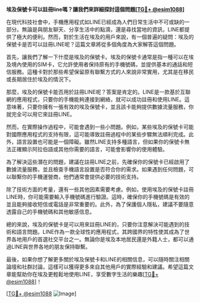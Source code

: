 **埃及保號卡可以註冊line嗎？讓我們來詳細探討這個問題[[TG💪+ @esim1088](https://t.me/s/esim1088)]**

在現代科技社會中，手機應用程式如LINE已經成為人們日常生活中不可或缺的一部分。無論是與朋友聊天、分享生活中的點滴，還是尋找當地的資訊，LINE都提供了極大的便利。然而，對於生活在埃及的用戶來說，有一個普遍的疑問：埃及的保號卡是否可以註冊LINE呢？這篇文章將從多個角度為大家解答這個問題。

首先，讓我們了解一下什麼是埃及的保號卡。埃及的保號卡通常是指一種可以在埃及境內使用的SIM卡，它允許使用者保持原有的手機號碼，並提供基本的通話和短信服務。這種卡對於那些希望保留原有聯繫方式的人來說非常實用，尤其是在移民或長期居住於埃及的情況下。

那麼，埃及的保號卡能否用於註冊LINE呢？答案是肯定的。LINE是一款基於互聯網的應用程式，只要你的手機能夠連接到網絡，就可以成功註冊和使用LINE。這意味著，只要你擁有一張有效的埃及保號卡，並且該卡能夠提供數據流量服務，你就完全可以用它來註冊LINE。

然而，在實際操作過程中，可能會遇到一些小問題。例如，某些埃及的保號卡可能對國際應用程式的支持有限，這可能導致註冊過程中的某些步驟無法順利完成。此外，語言設置也可能是一個障礙。雖然LINE支持多種語言，但如果你的保號卡無法正確顯示阿拉伯語或其他你需要的語言，可能會影響你的使用體驗。

為了解決這些潛在的問題，建議在註冊LINE之前，先確保你的保號卡已經啟用了數據流量服務，並且檢查手機語言設置是否符合你的需求。如果遇到任何問題，可以聯繫你的手機運營商，他們通常會提供必要的技術支持。

除了技術方面的考量，還有一些其他因素需要考慮。例如，使用埃及的保號卡註冊LINE時，你可能需要輸入手機號碼進行驗證。這時，確保你的手機號碼是有效的並且能夠接收短信或電話是非常重要的。此外，為了保護個人隱私，建議不要隨意透露自己的手機號碼和其他敏感信息。

總的來說，埃及的保號卡是可以用來註冊LINE的，只要你注意解決可能遇到的技術和語言問題。LINE作為一款全球性的應用程式，其跨國界的特性使其成為了世界各地用戶的首選社交平台之一。無論你是埃及本地居民還是外籍人士，都可以通過LINE與世界各地的朋友保持聯繫。

最後，如果你想了解更多關於埃及保號卡和LINE的相關信息，可以隨時關注相關論壇和社群討論，這樣可以獲得更多來自其他用戶的實際經驗和建議。希望這篇文章能幫助你在埃及更輕鬆地使用LINE，享受數字生活的樂趣[[TG💪+ @esim1088](https://t.me/s/esim1088)]！

[[TG💪+ @esim1088](https://t.me/s/esim1088) ![Image](https://i.postimg.cc/4NQfJmqS/Snipaste-2025-05-13-00-14-12.png)]